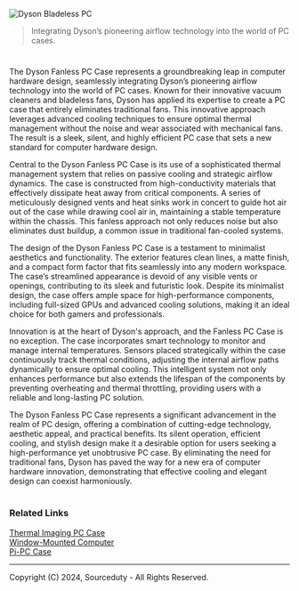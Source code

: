 ![Dyson Bladeless PC](https://github.com/sourceduty/Dyson_Fanless_PC/assets/123030236/b1b672ff-a7ed-4179-9798-9cd367ea221f)

> Integrating Dyson’s pioneering airflow technology into the world of PC cases.

#

The Dyson Fanless PC Case represents a groundbreaking leap in computer hardware design, seamlessly integrating Dyson’s pioneering airflow technology into the world of PC cases. Known for their innovative vacuum cleaners and bladeless fans, Dyson has applied its expertise to create a PC case that entirely eliminates traditional fans. This innovative approach leverages advanced cooling techniques to ensure optimal thermal management without the noise and wear associated with mechanical fans. The result is a sleek, silent, and highly efficient PC case that sets a new standard for computer hardware design.

Central to the Dyson Fanless PC Case is its use of a sophisticated thermal management system that relies on passive cooling and strategic airflow dynamics. The case is constructed from high-conductivity materials that effectively dissipate heat away from critical components. A series of meticulously designed vents and heat sinks work in concert to guide hot air out of the case while drawing cool air in, maintaining a stable temperature within the chassis. This fanless approach not only reduces noise but also eliminates dust buildup, a common issue in traditional fan-cooled systems.

The design of the Dyson Fanless PC Case is a testament to minimalist aesthetics and functionality. The exterior features clean lines, a matte finish, and a compact form factor that fits seamlessly into any modern workspace. The case’s streamlined appearance is devoid of any visible vents or openings, contributing to its sleek and futuristic look. Despite its minimalist design, the case offers ample space for high-performance components, including full-sized GPUs and advanced cooling solutions, making it an ideal choice for both gamers and professionals.

Innovation is at the heart of Dyson's approach, and the Fanless PC Case is no exception. The case incorporates smart technology to monitor and manage internal temperatures. Sensors placed strategically within the case continuously track thermal conditions, adjusting the internal airflow paths dynamically to ensure optimal cooling. This intelligent system not only enhances performance but also extends the lifespan of the components by preventing overheating and thermal throttling, providing users with a reliable and long-lasting PC solution.

The Dyson Fanless PC Case represents a significant advancement in the realm of PC design, offering a combination of cutting-edge technology, aesthetic appeal, and practical benefits. Its silent operation, efficient cooling, and stylish design make it a desirable option for users seeking a high-performance yet unobtrusive PC case. By eliminating the need for traditional fans, Dyson has paved the way for a new era of computer hardware innovation, demonstrating that effective cooling and elegant design can coexist harmoniously.

#
### Related Links

[Thermal Imaging PC Case](https://github.com/sourceduty/Thermal_Imaging_PC_Case)
<br>
[Window-Mounted Computer](https://github.com/sourceduty/Window-Mounted_Computer)
<br>
[Pi-PC Case](https://github.com/sourceduty/Pi-PC_Case)

***
Copyright (C) 2024, Sourceduty - All Rights Reserved.
